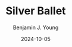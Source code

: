 ---
date: 2024-10-05
title: Silver Ballet
subtitle: 
description: An elderly woman dances ballet in dramatic lighting.
author: Benjamin J. Young
---